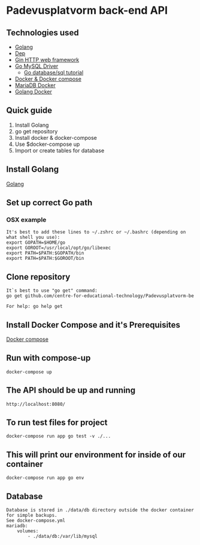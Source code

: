 # Padevusplatvorm back-end API

## Technologies used

* [Golang](https://golang.org/)
* [Dep](https://github.com/golang/dep)
* [Gin HTTP web framework](https://gin-gonic.github.io/gin/)
* [Go MySQL Driver](https://github.com/go-sql-driver/mysql)
  * [Go database/sql tutorial](http://go-database-sql.org/index.html)
* [Docker & Docker compose](https://www.docker.com/)
* [MariaDB Docker](https://hub.docker.com/_/mariadb/)
* [Golang Docker](https://hub.docker.com/_/golang/)

## Quick guide

1. Install Golang
2. go get repository
3. Install docker & docker-compose
4. Use $docker-compose up
5. Import or create tables for database

## Install Golang

[Golang](https://golang.org/)

## Set up correct Go path

### OSX example

    It's best to add these lines to ~/.zshrc or ~/.bashrc (depending on what shell you use):
    export GOPATH=$HOME/go
    export GOROOT=/usr/local/opt/go/libexec
    export PATH=$PATH:$GOPATH/bin
    export PATH=$PATH:$GOROOT/bin

## Clone repository

    It`s best to use "go get" command:
    go get github.com/centre-for-educational-technology/Padevusplatvorm-be

    For help: go help get

## Install Docker Compose and it's Prerequisites

[Docker compose](https://docs.docker.com/compose/install/)

## Run with compose-up

    docker-compose up

## The API should be up and running

    http://localhost:8080/

## To run test files for project

    docker-compose run app go test -v ./...

## This will print our environment for inside of our container

    docker-compose run app go env

## Database

    Database is stored in ./data/db directory outside the docker container for simple backups.
    See docker-compose.yml
    mariadb:
        volumes:
            - ./data/db:/var/lib/mysql
